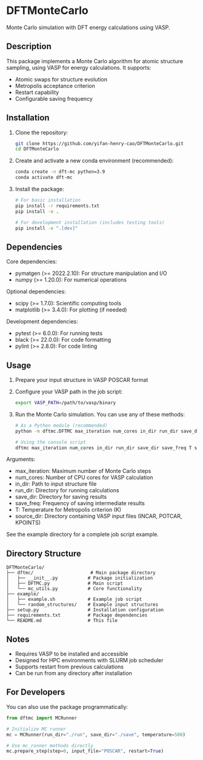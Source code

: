 # DFTMonteCarlo

Monte Carlo simulation with DFT energy calculations using VASP.

## Description

This package implements a Monte Carlo algorithm for atomic structure sampling, using VASP for energy calculations. It supports:
- Atomic swaps for structure evolution
- Metropolis acceptance criterion
- Restart capability
- Configurable saving frequency

## Installation

1. Clone the repository:
   ```bash
   git clone https://github.com/yifan-henry-cao/DFTMonteCarlo.git
   cd DFTMonteCarlo
   ```

2. Create and activate a new conda environment (recommended):
   ```bash
   conda create -n dft-mc python=3.9
   conda activate dft-mc
   ```

3. Install the package:
   ```bash
   # For basic installation
   pip install -r requirements.txt
   pip install -e .

   # For development installation (includes testing tools)
   pip install -e ".[dev]"
   ```

## Dependencies

Core dependencies:
- pymatgen (>= 2022.2.10): For structure manipulation and I/O
- numpy (>= 1.20.0): For numerical operations

Optional dependencies:
- scipy (>= 1.7.0): Scientific computing tools
- matplotlib (>= 3.4.0): For plotting (if needed)

Development dependencies:
- pytest (>= 6.0.0): For running tests
- black (>= 22.0.0): For code formatting
- pylint (>= 2.8.0): For code linting

## Usage

1. Prepare your input structure in VASP POSCAR format

2. Configure your VASP path in the job script:
   ```bash
   export VASP_PATH=/path/to/vasp/binary
   ```

3. Run the Monte Carlo simulation. You can use any of these methods:
   ```bash
   # As a Python module (recommended)
   python -m dftmc.DFTMC max_iteration num_cores in_dir run_dir save_dir save_freq T source_dir

   # Using the console script
   dftmc max_iteration num_cores in_dir run_dir save_dir save_freq T source_dir
   ```

Arguments:
- max_iteration: Maximum number of Monte Carlo steps
- num_cores: Number of CPU cores for VASP calculation
- in_dir: Path to input structure file
- run_dir: Directory for running calculations
- save_dir: Directory for saving results
- save_freq: Frequency of saving intermediate results
- T: Temperature for Metropolis criterion (K)
- source_dir: Directory containing VASP input files (INCAR, POTCAR, KPOINTS)

See the example directory for a complete job script example.

## Directory Structure

```
DFTMonteCarlo/
├── dftmc/                     # Main package directory
│   ├── __init__.py           # Package initialization
│   ├── DFTMC.py              # Main script
│   └── mc_utils.py           # Core functionality
├── example/
│   ├── example.sh            # Example job script
│   └── random_structures/    # Example input structures
├── setup.py                  # Installation configuration
├── requirements.txt          # Package dependencies
└── README.md                 # This file
```

## Notes

- Requires VASP to be installed and accessible
- Designed for HPC environments with SLURM job scheduler
- Supports restart from previous calculations
- Can be run from any directory after installation

## For Developers

You can also use the package programmatically:
```python
from dftmc import MCRunner

# Initialize MC runner
mc = MCRunner(run_dir="./run", save_dir="./save", temperature=500)

# Use mc_runner methods directly
mc.prepare_step(step=0, input_file="POSCAR", restart=True)
```